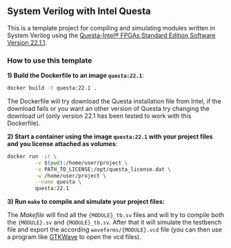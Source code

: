 ## System Verilog with Intel Questa

This is a template project for compiling and simulating modules written in
System Verilog using the [Questa-Intel® FPGAs Standard Edition Software Version 22.1.1](https://www.intel.com/content/www/us/en/software-kit/774037/questa-intel-fpgas-standard-edition-software-version-22-1-1.html).

### How to use this template

**1) Build the Dockerfile to an image `questa:22.1`**:
```bash
docker build -t questa:22.1 .
```
The Dockerfile will try download the Questa installation file from Intel, if
the download fails or you want an other version of Questa try changing the
download url (only version 22.1 has been tested to work with this Dockerfile).

**2) Start a container using the image `questa:22.1` with your project files
and you license attached as volumes**:
```bash
docker run -it \
         -v $(pwd):/home/user/project \
         -v PATH_TO_LICENSE:/opt/questa_license.dat \
         -w /home/user/project \
         --name questa \
         questa:22.1
```

**3) Run `make` to compile and simulate your project files:**

The *Makefile* will find all the `{MODULE}_tb.sv` files and will try to compile
both the `{MODULE}.sv` and `{MODULE}_tb.sv`. After that it will simulate the
testbench file and export the according `waveforms/{MODULE}.vcd` file (you can
    then use a program like [GTKWave](https://gtkwave.sourceforge.net/) to open
    the vcd files).
